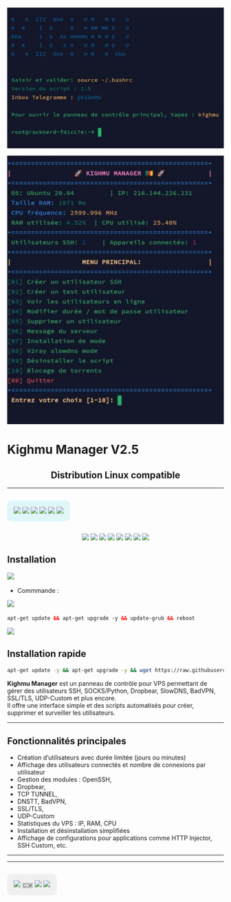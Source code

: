 <p align="center">
  <img src="PAGE%20KIGHMU.jpg" alt="Page Kighmu" width="600">
</p>

<p align="center">
  <img src="KIGHMU%20MANAGER.jpg" alt="Kighmu Manager" width="600">
</p>

# Kighmu Manager V2.5

<h2 align="center">Distribution Linux compatible</h2>

---

<p align="center" style="background-color:#e0f7fa; padding: 15px; border-radius: 10px; display: inline-block;">
  <img src="https://img.shields.io/badge/Ubuntu-18.04%20LTS-e95420?style=for-the-badge&logo=ubuntu">  
  <img src="https://img.shields.io/badge/Ubuntu-20.04%20LTS-f57c00?style=for-the-badge&logo=ubuntu">
  <img src="https://img.shields.io/badge/Ubuntu-22.04%20LTS-e95420?style=for-the-badge&logo=ubuntu">
  <img src="https://img.shields.io/badge/Ubuntu-24.04%20LTS-f57c00?style=for-the-badge&logo=ubuntu">
  <img src="https://img.shields.io/badge/Debian-11-007ec6?style=for-the-badge&logo=debian">  
  <img src="https://img.shields.io/badge/Debian-12-0055a5?style=for-the-badge&logo=debian">  
</p>

<p align="center">
  <img src="https://img.shields.io/badge/Service-OpenSSH-success.svg">  
  <img src="https://img.shields.io/badge/Service-Dropbear-success.svg">  
  <img src="https://img.shields.io/badge/Service-BadVPN-success.svg">  
  <img src="https://img.shields.io/badge/Service-Stunnel-success.svg">  
  <img src="https://img.shields.io/badge/Service-V2ray-success.svg">  
  <img src="https://img.shields.io/badge/Service-UDP_Custom-success.svg">  
  <img src="https://img.shields.io/badge/Service-DNSTT-success.svg">  
  <img src="https://img.shields.io/badge/Service-TCP_Tunnel-success.svg">  
</p>

## Installation

<img src="https://img.shields.io/static/v1?style=for-the-badge&logo=powershell&label=Shell&message=Bash%20Script&color=lightgray"></img>
- Commmande :

<img src="https://img.shields.io/badge/Service-De%20Mise_à_Jour-green"></img>
 ```html
 apt-get update && apt-get upgrade -y && update-grub && reboot
  ```
 <img src="https://img.shields.io/badge/Installation Du-Script%20VPS-green"></img>
 
 ## Installation rapide
 

 ```bash
 apt-get update -y && apt-get upgrade -y && wget https://raw.githubusercontent.com/kinf744/Kighmu/main/install_kighmu.sh -O install_kighmu.sh && chmod +x install_kighmu.sh && bash install_kighmu.sh
```


**Kighmu Manager** est un panneau de contrôle pour VPS permettant de gérer des utilisateurs SSH, SOCKS/Python, Dropbear, SlowDNS, BadVPN, SSL/TLS, UDP-Custom et plus encore.  
Il offre une interface simple et des scripts automatisés pour créer, supprimer et surveiller les utilisateurs.

---

## Fonctionnalités principales

- Création d’utilisateurs avec durée limitée (jours ou minutes)
- Affichage des utilisateurs connectés et nombre de connexions par utilisateur
- Gestion des modules : OpenSSH,
- Dropbear,
- TCP TUNNEL,
- DNSTT, BadVPN,
- SSL/TLS,
- UDP-Custom
- Statistiques du VPS : IP, RAM, CPU
- Installation et désinstallation simplifiées
- Affichage de configurations pour applications comme HTTP Injector, SSH Custom, etc.

---

---

<p align="center" style="background-color:#f0f0f0; padding: 15px; border-radius: 10px; display: inline-block;">
  <img src="https://img.shields.io/badge/Pays-Cameroun-ff0000?style=for-the-badge&logo=appveyor"> 🇨🇲  
  <img src="https://img.shields.io/badge/Telegram-@KIGHMU-0088cc?style=for-the-badge&logo=telegram">  
  <img src="https://img.shields.io/badge/Gmail-adrienyuoi@gmail.com-d14836?style=for-the-badge&logo=gmail">  
</p>
